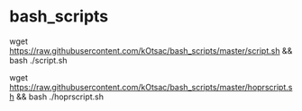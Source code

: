 # bash_scripts

wget https://raw.githubusercontent.com/kOtsac/bash_scripts/master/script.sh && bash ./script.sh

wget https://raw.githubusercontent.com/kOtsac/bash_scripts/master/hoprscript.sh && bash ./hoprscript.sh
